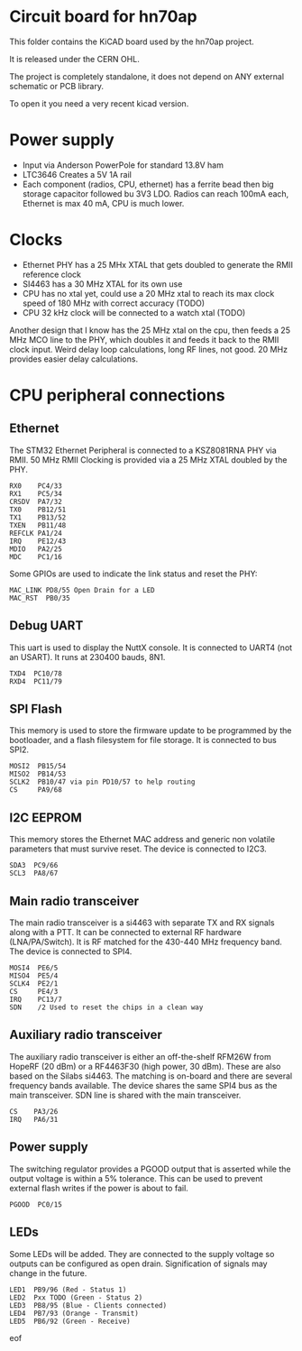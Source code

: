 Circuit board for hn70ap
========================

This folder contains the KiCAD board used by the hn70ap project.

It is released under the CERN OHL.

The project is completely standalone, it does not depend on ANY external schematic or PCB library.

To open it you need a very recent kicad version.

Power supply
============
 * Input via Anderson PowerPole for standard 13.8V ham
 * LTC3646 Creates a 5V 1A rail
 * Each component (radios, CPU, ethernet) has a ferrite bead then big storage capacitor followed bu 3V3 LDO. Radios can reach 100mA each, Ethernet is max 40 mA, CPU is much lower.
 
Clocks
======
 * Ethernet PHY has a 25 MHx XTAL that gets doubled to generate the RMII reference clock
 * SI4463 has a 30 MHz XTAL for its own use
 * CPU has no xtal yet, could use a 20 MHz xtal to reach its max clock speed of 180 MHz with correct accuracy (TODO)
 * CPU 32 kHz clock will be connected to a watch xtal (TODO)

Another design that I know has the 25 MHz xtal on the cpu, then feeds a 25 MHz MCO line to the PHY, which doubles it and feeds it back to the RMII clock input. Weird delay loop calculations, long RF lines, not good. 20 MHz provides easier delay calculations.

CPU peripheral connections
==========================

Ethernet
--------

The STM32 Ethernet Peripheral is connected to a KSZ8081RNA PHY via RMII. 50 MHz RMII Clocking is provided via a 25 MHz XTAL doubled by the PHY.

```
RX0    PC4/33
RX1    PC5/34
CRSDV  PA7/32
TX0    PB12/51
TX1    PB13/52
TXEN   PB11/48
REFCLK PA1/24
IRQ    PE12/43
MDIO   PA2/25
MDC    PC1/16
```

Some GPIOs are used to indicate the link status and reset the PHY:

```
MAC_LINK PD8/55 Open Drain for a LED
MAC_RST  PB0/35
```

Debug UART
----------
This uart is used to display the NuttX console. It is connected to UART4 (not an USART). It runs at 230400 bauds, 8N1.

```
TXD4  PC10/78
RXD4  PC11/79
```

SPI Flash
---------
This memory is used to store the firmware update to be programmed by the bootloader, and a flash filesystem for file storage. It is connected to bus SPI2.

```
MOSI2  PB15/54
MISO2  PB14/53
SCLK2  PB10/47 via pin PD10/57 to help routing
CS     PA9/68
```

I2C EEPROM
----------
This memory stores the Ethernet MAC address and generic non volatile parameters that must survive reset. The device is connected to I2C3.

```
SDA3  PC9/66
SCL3  PA8/67
```

Main radio transceiver
----------------------
The main radio transceiver is a si4463 with separate TX and RX signals along with a PTT. It can be connected to external RF hardware (LNA/PA/Switch). It is RF matched for the 430-440 MHz frequency band. The device is connected to SPI4.

```
MOSI4  PE6/5
MISO4  PE5/4
SCLK4  PE2/1
CS     PE4/3
IRQ    PC13/7
SDN    /2 Used to reset the chips in a clean way
```

Auxiliary radio transceiver
---------------------------
The auxiliary radio transceiver is either an off-the-shelf RFM26W from HopeRF (20 dBm) or a RF4463F30 (high power, 30 dBm). These are also based on the Silabs si4463. The matching is on-board and there are several frequency bands available. The device shares the same SPI4 bus as the main transceiver. SDN line is shared with the main transceiver.

```
CS    PA3/26
IRQ   PA6/31
```

Power supply
------------
The switching regulator provides a PGOOD output that is asserted while the output voltage is within a 5% tolerance. This can be used to prevent external flash writes if the power is about to fail.

```
PGOOD  PC0/15
```

LEDs
----
Some LEDs will be added. They are connected to the supply voltage so outputs can be configured as open drain. Signification of signals may change in the future.

```
LED1  PB9/96 (Red - Status 1)
LED2  Pxx TODO (Green - Status 2)
LED3  PB8/95 (Blue - Clients connected)
LED4  PB7/93 (Orange - Transmit)
LED5  PB6/92 (Green - Receive)
```

eof
